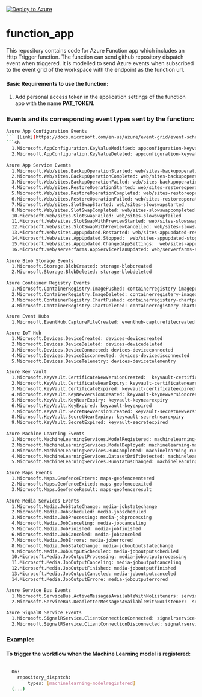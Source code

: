  [![Deploy to Azure](https://aka.ms/deploytoazurebutton)](https://portal.azure.com/#create/Microsoft.Template/uri/https%3A%2F%2Fraw.githubusercontent.com%2FAyaz43%2Ffunction_app%2Fmaster%2F.cloud%2F.azure%2Fazuredeploy.json)

# function_app 
This repository contains code for Azure Function app which includes an Http Trigger function. The function can send github repository dispatch event when triggered. It is  modelled to send Azure events when subscribed to the event grid of the workspace with the endpoint as the function url. 

#### Basic Requirements to use the function:
1. Add personal access token in the application settings of the function app with the name **PAT_TOKEN**.

### Events and its corresponding event types sent by the function: 
```sh
Azure App Configuration Events
``` [Link](https://docs.microsoft.com/en-us/azure/event-grid/event-schema-app-configuration/)
```sh
  1.Microsoft.AppConfiguration.KeyValueModified: appconfiguration-keyvaluemodified
  2.Microsoft.AppConfiguration.KeyValueDeleted: appconfiguration-keyvaluedeleted
  
Azure App Service Events
  1.Microsoft.Web/sites.BackupOperationStarted: web/sites-backupoperationstarted
  2.Microsoft.Web/sites.BackupOperationCompleted: web/sites-backupoperationcompleted	
  3.Microsoft.Web/sites.BackupOperationFailed: web/sites-backupoperationfailed	
  4.Microsoft.Web/sites.RestoreOperationStarted: web/sites-restoreoperationstarted
  5.Microsoft.Web/sites.RestoreOperationCompleted: web/sites-restoreoperationcompleted
  6.Microsoft.Web/sites.RestoreOperationFailed: web/sites-restoreoperationfailed
  7.Microsoft.Web/sites.SlotSwapStarted: web/sites-slowswapstarted
  8.Microsoft.Web/sites.SlotSwapCompleted: web/sites-slowswapcompleted
  10.Microsoft.Web/sites.SlotSwapFailed: web/sites-slowswapfailed
  11.Microsoft.Web/sites.SlotSwapWithPreviewStarted: web/sites-slowswapwithpreviewstarted
  12.Microsoft.Web/sites.SlotSwapWithPreviewCancelled: web/sites-slowswapwithpreviewcancelled
  13.Microsoft.Web/sites.AppUpdated.Restarted: web/sites-appupdated-restarted
  14.Microsoft.Web/sites.AppUpdated.Stopped:  web/sites-appupdated-stopped
  15.Microsoft.Web/sites.AppUpdated.ChangedAppSettings:  web/sites-appupdated-changeappsettings
  16.Microsoft.Web/serverfarms.AppServicePlanUpdated: web/serverfarms-appserviceplanupdated
  
Azure Blob Storage Events
  1.Microsoft.Storage.BlobCreated: storage-blobcreated
  2.Microsoft.Storage.BlobDeleted: storage-blobdeleted
  
Azure Container Registry Events
  1.Microsoft.ContainerRegistry.ImagePushed: containerregistery-imagepushed
  2.Microsoft.ContainerRegistry.ImageDeleted: containerregistery-imagedeleted
  3.Microsoft.ContainerRegistry.ChartPushed: containerregistery-chartpushed
  4.Microsoft.ContainerRegistry.ChartDeleted: containerregistery-chartdeleted

Azure Event Hubs
  1.Microsoft.EventHub.CaptureFileCreated: eventhub-capturefilecreated

Azure IoT Hub
  1.Microsoft.Devices.DeviceCreated: devices-devicecreated
  2.Microsoft.Devices.DeviceDeleted: devices-devicedeleted
  3.Microsoft.Devices.DeviceConnected: devices-deviceconnected
  4.Microsoft.Devices.DeviceDisconnected: devices-devicedisconnected
  5.Microsoft.Devices.DeviceTelemetry: devices-devicetelementry

Azure Key Vault
  1.Microsoft.KeyVault.CertificateNewVersionCreated:  keyvault-certificatenewversioncreated, keyvault-certificatenearexpiry, 
  2.Microsoft.KeyVault.CertificateNearExpiry: keyvault-certificatenearexpiry
  3.Microsoft.KeyVault.CertificateExpired: keyvault-certificateexpired
  4.Microsoft.KeyVault.KeyNewVersionCreated: keyvault-keynewversioncreated
  5.Microsoft.KeyVault.KeyNearExpiry: keyvault-keynearexpiry
  6.Microsoft.KeyVault.KeyExpired: keyvault-keyexpired
  7.Microsoft.KeyVault.SecretNewVersionCreated: keyvault-secretnewversioncreated
  8.Microsoft.KeyVault.SecretNearExpiry: keyvault-secretnearexpiry
  9.Microsoft.KeyVault.SecretExpired: keyvault-secretexpired
  
Azure Machine Learning Events
  1.Microsoft.MachineLearningServices.ModelRegistered: machinelearning-modelregistered
  2.Microsoft.MachineLearningServices.ModelDeployed: machinelearning-modeldeployed
  3.Microsoft.MachineLearningServices.RunCompleted: machinelearning-runcompleted
  4.Microsoft.MachineLearningServices.DatasetDriftDetected: machinelearning-datadriftdetected
  5.Microsoft.MachineLearningServices.RunStatusChanged: machinelearning-runstatuschanged

Azure Maps Events
  1.Microsoft.Maps.GeofenceEntere: maps-geofenceentered 
  2.Microsoft.Maps.GeofenceExited: maps-geofenceexited
  3.Microsoft.Maps.GeofenceResult: maps-geofenceresult
  
Azure Media Services Events
  1.Microsoft.Media.JobStateChange: media-jobstatechange
  2.Microsoft.Media.JobScheduled: media-jobscheduled
  3.Microsoft.Media.JobProcessing: media-jobprocessing
  4.Microsoft.Media.JobCanceling: media-jobcanceling
  5.Microsoft.Media.JobFinished: media-jobfinished
  6.Microsoft.Media.JobCanceled: media-jobcanceled
  7.Microsoft.Media.JobErrore: media-joberrored
  8.Microsoft.Media.JobStateChange: media-joboutputstatechange
  9.Microsoft.Media.JobOutputScheduled: media-joboutputscheduled
  10.Microsoft.Media.JobOutputProcessing: media-joboutputprocessing
  11.Microsoft.Media.JobOutputCanceling: media-joboutputcanceling
  12.Microsoft.Media.JobOutputFinished: media-joboutputfinished
  13.Microsoft.Media.JobOutputCanceled: media-joboutputcanceled
  14.Microsoft.Media.JobOutputErrore: media-joboutputerrored

Azure Service Bus Events
  1.Microsoft.ServiceBus.ActiveMessagesAvailableWithNoListeners: servicebus-activemessageavailablewithnolisteners
  2.Microsoft.ServiceBus.DeadletterMessagesAvailableWithNoListener:  servicebus-deadlettermessagesavailablewithnolisteners
  
Azure SignalR Service Events
  1.Microsoft.SignalRService.ClientConnectionConnected: signalrservice-clientconnectionconnected
  2.Microsoft.SignalRService.ClientConnectionDisconnected: signalrservice-clientconnectiondisconnected

```
  
### Example:
#### To trigger the workflow when the Machine Learning model is registered:
```sh

  On:
    repository_dispatch:
        types: [machinelearning-modelregistered]
  (...)

```
